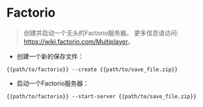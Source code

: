 # Factorio

> 创建并启动一个无头的Factorio服务器。
> 更多信息请访问: <https://wiki.factorio.com/Multiplayer>。

- 创建一个新的保存文件：

`{{path/to/factorio}} --create {{path/to/save_file.zip}}`

- 启动一个Factorio服务器：

`{{path/to/factorio}} --start-server {{path/to/save_file.zip}}`